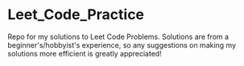 # Leet_Code_Practice
Repo for my solutions to Leet Code Problems. Solutions are from a beginner's/hobbyist's experience, so any suggestions on making my solutions more efficient is greatly appreciated!
